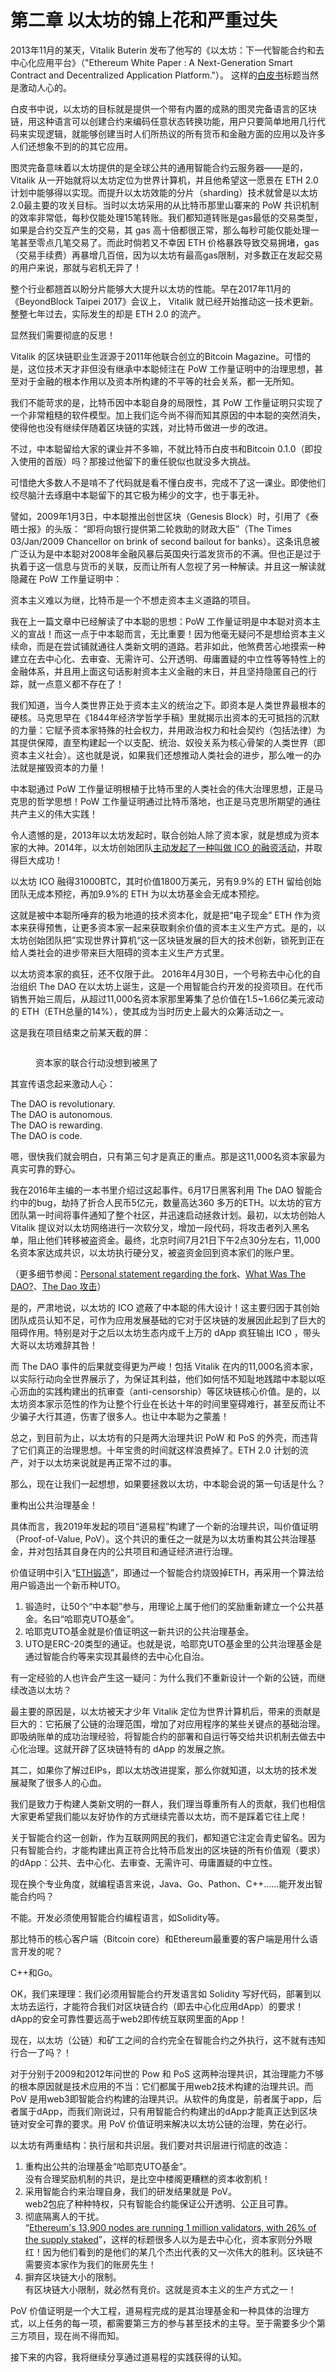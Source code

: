 # 第二章 以太坊的锦上花和严重过失

2013年11月的某天，Vitalik Buterin 发布了他写的《以太坊：下一代智能合约和去中心化应用平台》（"Ethereum White Paper : A Next-Generation Smart Contract and Decentralized Application Platform."）。 这样的[白皮书](https://github.com/ethereum/wiki/wiki/\[%E4%B8%AD%E6%96%87]-%E4%BB%A5%E5%A4%AA%E5%9D%8A%E7%99%BD%E7%9A%AE%E4%B9%A6)标题当然是激动人心的。

白皮书中说，以太坊的目标就是提供一个带有内置的成熟的图灵完备语言的区块链，用这种语言可以创建合约来编码任意状态转换功能，用户只要简单地用几行代码来实现逻辑，就能够创建当时人们所热议的所有货币和金融方面的应用以及许多人们还想象不到的的其它应用。

图灵完备意味着以太坊提供的是全球公共的通用智能合约云服务器——是的，Vitalik 从一开始就将以太坊定位为世界计算机，并且他希望这一愿景在 ETH 2.0 计划中能够得以实现。而提升以太坊效能的分片（sharding）技术就曾是以太坊2.0最主要的攻关目标。当时以太坊采用的从比特币那里山寨来的 PoW 共识机制的效率非常低，每秒仅能处理15笔转账。我们都知道转账是gas最低的交易类型，如果是合约交互产生的交易，其 gas 高十倍都很正常，那么每秒可能仅能处理一笔甚至零点几笔交易了。而此时倘若又不幸因 ETH 价格暴跌导致交易拥堵，gas（交易手续费）再暴增几百倍，因为以太坊有最高gas限制，对多数正在发起交易的用户来说，那就与宕机无异了！

整个行业都翘首以盼分片能够大大提升以太坊的性能。早在2017年11月的《BeyondBlock Taipei 2017》会议上， Vitalik 就已经开始推动这一技术更新。整整七年过去，实际发生的却是 ETH 2.0 的流产。

显然我们需要彻底的反思！

Vitalik 的区块链职业生涯源于2011年他联合创立的Bitcoin Magazine。可惜的是，这位技术天才非但没有继承中本聪倾注在 PoW 工作量证明中的治理思想，甚至对于金融的根本作用以及资本所构建的不平等的社会关系，都一无所知。

我们不能苛求的是，比特币因中本聪自身的局限性，其 PoW 工作量证明只实现了一个非常粗糙的软件模型。加上我们迄今尚不得而知其原因的中本聪的突然消失，使得他也没有继续伴随着区块链的实践，对比特币做进一步的改进。

不过，中本聪留给大家的课业并不多嘛，不就比特币白皮书和Bitcoin 0.1.0（即投入使用的首版）吗？那接过他留下的重任貌似也就没多大挑战。

可惜绝大多数人不是啃不了代码就是看不懂白皮书，完成不了这一课业。即使他们绞尽脑汁去琢磨中本聪留下的其它极为稀少的文字，也于事无补。

譬如，2009年1月3日，中本聪推出创世区块（Genesis Block）时，引用了《泰晤士报》的头版： “即将向银行提供第二轮救助的财政大臣”（The Times 03/Jan/2009 Chancellor on brink of second bailout for banks）。这条讯息被广泛认为是中本聪对2008年金融风暴后英国央行滥发货币的不满。但也正是过于执着于这一信息与货币的关联，反而让所有人忽视了另一种解读。并且这一解读就隐藏在 PoW 工作量证明中：

资本主义难以为继，比特币是一个不想走资本主义道路的项目。

我在上一篇文章中已经解读了中本聪的思想：PoW 工作量证明是中本聪对资本主义的宣战！而这一点于中本聪而言，无比重要！因为他毫无疑问不是想给资本主义续命，而是在尝试铺就通往人类新文明的道路。若非如此，他煞费苦心地摸索一种建立在去中心化、去审查、无需许可、公开透明、毋庸置疑的中立性等等特性上的金融体系，并且用上面这句话影射资本主义金融的末日，并且坚持隐匿自己的行踪，就一点意义都不存在了！

我们知道，当今人类世界正处于资本主义的统治之下。即资本是人类世界最根本的硬核。马克思早在《1844年经济学哲学手稿》里就揭示出资本的无可抵挡的沉默的力量：它赋予资本家特殊的社会权力，并用政治权力和社会契约（包括法律）为其提供保障，直至构建起一个以支配、统治、奴役关系为核心骨架的人类世界（即资本主义社会）。这也就是说，如果我们还想推动人类社会的进步，那么唯一的办法就是摧毁资本的力量！

中本聪通过 PoW 工作量证明根植于比特币里的人类社会的伟大治理思想，正是马克思的哲学思想！PoW 工作量证明通过比特币落地，也正是马克思所期望的通往共产主义的伟大实践！

令人遗憾的是，2013年以太坊发起时，联合创始人除了资本家，就是想成为资本家的大神。2014年，以太坊创始团队[主动发起了一种叫做 ICO 的融资活动](https://www.gemini.com/cryptopedia/initial-coin-offering-explained-ethereum-ico)，并取得巨大成功！&#x20;

以太坊 ICO 融得31000BTC，其时价值1800万美元，另有9.9%的 ETH 留给创始团队无成本预挖，再加9.9%的 ETH 为以太坊基金会无成本预挖。

这就是被中本聪所唾弃的极为地道的技术资本化，就是把“电子现金” ETH 作为资本来获得预售，让更多资本家一起来获取剩余价值的资本主义生产方式。是的，以太坊创始团队把”实现世界计算机“这一区块链发展的巨大的技术创新，锁死到正在给人类社会的进步带来巨大阻碍的资本主义生产方式里。

以太坊资本家的疯狂，还不仅限于此。 2016年4月30日，一个号称去中心化的自治组织 The DAO 在以太坊上诞生，这是一个用智能合约开发的投资项目。在代币销售开始三周后，从超过11,000名资本家那里筹集了总价值在1.5\~1.66亿美元波动的 ETH（ETH总量的14%），使其成为当时历史上最大的众筹活动之一。

这是我在项目结束之前某天截的屏：

<figure><img src="../.gitbook/assets/thedao.png" alt=""><figcaption><p>资本家的联合行动没想到被黑了</p></figcaption></figure>

其宣传语念起来激动人心：

The DAO is revolutionary. \
The DAO is autonomous. \
The DAO is rewarding. \
The DAO is code.&#x20;

嗯，很快我们就会明白，只有第三句才是真正的重点。那是这11,000名资本家最为真实可靠的野心。

我在2016年主编的一本书里介绍过这起事件。6月17日黑客利用 The DAO 智能合约中的bug，劫持了折合人民币5亿元，数量高达360 多万的ETH。以太坊的官方团队第一时间将事件通知了整个社区，并迅速启动拯救计划。最初，以太坊创始人 Vitalik 提议对以太坊网络进行一次软分叉，增加一段代码，将攻击者列入黑名单，阻止他们转移被盗资金。最终，北京时间7月21日下午2点30分左右，11,000名资本家达成共识，以太坊执行硬分叉，被盗资金回到资本家们的账户里。

（更多细节参阅：[Personal statement regarding the fork](https://www.reddit.com/r/ethereum/comments/4oj7ql/personal\_statement\_regarding\_the\_fork/)、[What Was The DAO?](https://www.gemini.com/cryptopedia/the-dao-hack-makerdao#section-the-response-to-the-dao-hack)、[The Dao 攻击](https://learnblockchain.cn/books/geth/part6/dao.html)）

是的，严肃地说，以太坊的 ICO 遮蔽了中本聪的伟大设计！这主要归因于其创始团队成员认知不足，可作为应用发展基础的它对于区块链的发展因此起到了巨大的阻碍作用。特别是对于之后以太坊生态内成千上万的 dApp 疯狂输出 ICO ，带头大哥以太坊难辞其咎！

而 The DAO 事件的后果就变得更为严峻！包括 Vitalik 在内的11,000名资本家，以实际行动向全世界展示了，为保证其利益，他们如何恬不知耻地践踏中本聪以呕心沥血的实践构建出的抗审查（anti-censorship）等区块链核心价值。是的，以太坊资本家示范性的作为让整个行业在长达十年的时间里窒碍难行，甚至反而让不少骗子大行其道，伤害了很多人。也让中本聪为之蒙羞！

总之，到目前为止，以太坊有的只是两大治理共识 PoW 和 PoS 的外壳，而违背了它们真正的治理思想。十年宝贵的时间就这样浪费掉了。ETH 2.0 计划的流产，对于以太坊来说就是再正常不过的事。

那么，现在让我们一起想想，如果要拯救以太坊，中本聪会说的第一句话是什么？

重构出公共治理基金！

具体而言，我2019年发起的项目“道易程”构建了一个新的治理共识，叫价值证明（Proof-of-Value, PoV）。这个共识的重任之一就是为以太坊重构其公共治理基金，并对包括其自身在内的公共项目和通证经济进行治理。

价值证明中引入“[ETH锻造](https://learn.daism.io/zh/docs/whitepaper.html#eth-forge)”，即通过一个智能合约烧毁掉ETH，再采用一个算法给用户锻造出一个新币种UTO。

1. 锻造时，让50个“中本聪”参与，用理论上属于他们的奖励重新建立一个公共基金。名曰“哈耶克UTO基金”。
2. 哈耶克UTO基金就是价值证明这一新共识的公共治理基金。
3. UTO是ERC-20类型的通证。也就是说，哈耶克UTO基金里的公共治理基金是通过智能合约等来实现其最终的去中心化自治。

有一定经验的人也许会产生这一疑问：为什么我们不重新设计一个新的公链，而继续改造以太坊？

最主要的原因是，以太坊被天才少年 Vitalik 定位为世界计算机后，带来的贡献是巨大的：它拓展了公链的治理范围，增加了对应用程序的某些关键点的基础治理。即吸纳账单的成功治理经验，将智能合约的部署和自运行等交给共识机制去做去中心化治理。这就开辟了区块链特有的 dApp 的发展之旅。

其二，如果你了解过EIPs，即以太坊改进提案，那么你就知道，以太坊的技术发展凝聚了很多人的心血。&#x20;

我们是致力于构建人类新文明的一群人，我们理当尊重所有人的贡献，我们也相信大家更希望我们能以友好协作的方式继续完善以太坊，而不是踩着它往上爬！

关于智能合约这一创新，作为互联网网民的我们，都知道它注定会青史留名。因为只有智能合约，才能构建出真正符合比特币启发出的区块链的所有价值观（要求）的dApp：公共、去中心化、去审查、无需许可、毋庸置疑的中立性。

现在换个专业角度，就编程语言来说，Java、Go、Pathon、C++……能开发出智能合约吗？

不能。开发必须使用智能合约编程语言，如Solidity等。

那比特币的核心客户端（Bitcoin core）和Ethereum最重要的客户端是用什么语言开发的呢？

C++和Go。

OK，我们来理理：我们必须用智能合约开发语言如 Solidity 写好代码，部署到以太坊去运行，才能符合我们对区块链合约（即去中心化应用dApp）的要求！dApp的安全可靠性要远高于web2即传统互联网里面的App！

现在，以太坊（公链）和矿工之间的合约完全在智能合约之外执行，这不就有违知行合一了吗？！

对于分别于2009和2012年问世的 Pow 和 PoS 这两种治理共识，其治理能力不够的根本原因就是技术应用的不当：它们都属于用web2技术构建的治理共识。而 PoV 是用web3即智能合约构建的治理共识。从软件的角度是，前者属于app，后者属于dApp，而我们刚说过，只有用智能合约构建出的dApp才能真正达到区块链对安全可靠的要求。用 PoV 价值证明来解决以太坊公链的治理，势在必行。

以太坊有两重结构：执行层和共识层。我们要对共识层进行彻底的改造：

1. 重构出公共的治理基金“哈耶克UTO基金”。\
   没有合理奖励机制的共识，是比空中楼阁更糟糕的资本收割机！
2. 采用智能合约来治理自身，我们的研发结果就是 PoV。\
   web2包庇了种种特权，只有智能合约能保证公开透明、公正且可靠。
3. 彻底隔离人的干扰。\
   “[Ethereum's 13,900 nodes are running 1 million validators, with 26% of the supply staked](https://www.theblock.co/post/285262/ethereum-one-million-validators?modal=newsletter)”，这样的标题很多人以为是去中心化，资本家则分外眼红！因为他们看到的是他们的某几个杰出代表的又一次伟大的胜利。区块链不需要资本家作为我们的账房先生！
4. 摒弃区块链大小的限制。\
   有区块链大小限制，就必然有竞价。这就是资本主义的生产方式之一！

PoV 价值证明是一个大工程，道易程完成的是其治理基金和一种具体的治理方式，以上任务的每一项，都需要第三方的参与甚至技术的主导。至于需要多少个第三方项目，现在尚不得而知。

接下来的内容，我将继续分享通过道易程的实践获得的认知。

